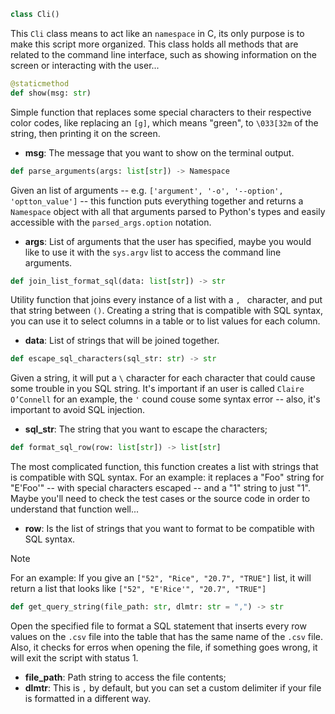 ```python
class Cli()
```

This `Cli` class means to act like an `namespace` in C, its only
purpose is to make this script more organized. This class holds all
methods that are related to the command line interface, such as showing
information on the screen or interacting with the user...



```python
@staticmethod
def show(msg: str)
```

Simple function that replaces some special characters to their
respective color codes, like replacing an `[g]`, which means "green",
to `\033[32m` of the string, then printing it on the screen.

+ **msg**: The message that you want to show on the terminal output.



```python
def parse_arguments(args: list[str]) -> Namespace
```

Given an list of arguments -- e.g. `['argument', '-o', '--option',
'optton_value']` -- this function puts everything together and returns a
`Namespace` object with all that arguments parsed to Python's types and
easily accessible with the `parsed_args.option` notation.

+ **args**: List of arguments that the user has specified, maybe you would
            like to use it with the `sys.argv` list to access the command
            line arguments.



```python
def join_list_format_sql(data: list[str]) -> str
```

Utility function that joins every instance of a list with a `, `
character, and put that string between `()`. Creating a string that is
compatible with SQL syntax, you can use it to select columns in a table or
to list values for each column.

+ **data**: List of strings that will be joined together.



```python
def escape_sql_characters(sql_str: str) -> str
```

Given a string, it will put a `\` character for each character that
could cause some trouble in you SQL string. It's important if an user is
called `Claire O’Connell` for an example, the `'` cound couse some syntax
error -- also, it's important to avoid SQL injection.

+ **sql_str**: The string that you want to escape the characters;



```python
def format_sql_row(row: list[str]) -> list[str]
```

The most complicated function, this function creates a list with
strings that is compatible with SQL syntax. For an example: it replaces a
"Foo" string for "E'Foo'" -- with special characters escaped -- and a "1"
string to just "1". Maybe you'll need to check the test cases or the source
code in order to understand that function well...

+ **row**: Is the list of strings that you want to format to be compatible
           with SQL syntax.

> [!NOTE]
> For an example: If you give an `["52", "Rice", "20.7", "TRUE"]` list, it
> will return a list that looks like `["52", "E'Rice'", "20.7", "TRUE"]`



```python
def get_query_string(file_path: str, dlmtr: str = ",") -> str
```

Open the specified file to format a SQL statement that inserts every
row values on the `.csv` file into the table that has the same name of the
`.csv` file. Also, it checks for erros when opening the file, if something
goes wrong, it will exit the script with status 1.

+ **file_path**: Path string to access the file contents;
+ **dlmtr**: This is `,` by default, but you can set a custom delimiter if
             your file is formatted in a different way.

